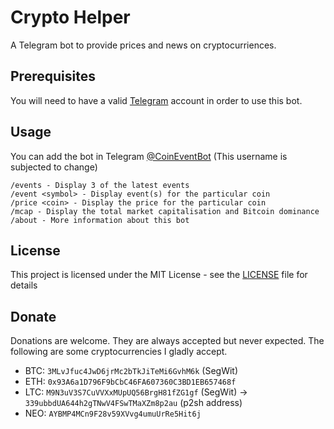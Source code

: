 # Crypto Helper
A Telegram bot to provide prices and news on cryptocurriences.

## Prerequisites
You will need to have a valid [Telegram](https://telegram.org) account in order to use this bot.

## Usage
You can add the bot in Telegram [@CoinEventBot](https://t.me/CoinEventBot) (This username is subjected to change)

```
/events - Display 3 of the latest events
/event <symbol> - Display event(s) for the particular coin
/price <coin> - Display the price for the particular coin
/mcap - Display the total market capitalisation and Bitcoin dominance
/about - More information about this bot
```

## License
This project is licensed under the MIT License - see the [LICENSE](LICENSE) file for details

## Donate
Donations are welcome. They are always accepted but never expected. The following are some cryptocurrencies I gladly accept.

- BTC: `3MLvJfuc4JwD6jrMc2bTkJiTeMi6GvhM6k` (SegWit)
- ETH: `0x93A6a1D796F9bCbC46FA607360C3BD1EB657468f`
- LTC: `M9N3uV3S7CuVVXxMUpUQ56BrgH81fZG1gf` (SegWit) -> `339ubbdUA644h2gTNwV4FSwTMaXZm8p2au` (p2sh address)
- NEO: `AYBMP4MCn9F28v59XVvg4umuUrRe5Hit6j`